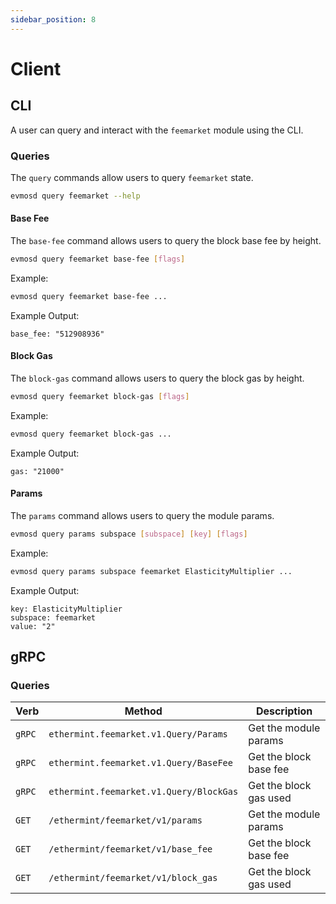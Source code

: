 ```yaml
---
sidebar_position: 8
---
```


# Client

## CLI

A user can query and interact with the `feemarket` module using the CLI.

### Queries

The `query` commands allow users to query `feemarket` state.

```bash
evmosd query feemarket --help
```

#### Base Fee

The `base-fee` command allows users to query the block base fee by height.

```bash
evmosd query feemarket base-fee [flags]
```

Example:

```bash
evmosd query feemarket base-fee ...
```

Example Output:

```
base_fee: "512908936"
```

#### Block Gas

The `block-gas` command allows users to query the block gas by height.

```bash
evmosd query feemarket block-gas [flags]
```

Example:

```bash
evmosd query feemarket block-gas ...
```

Example Output:

```
gas: "21000"
```

#### Params

The `params` command allows users to query the module params.

```bash
evmosd query params subspace [subspace] [key] [flags]
```

Example:

```bash
evmosd query params subspace feemarket ElasticityMultiplier ...
```

Example Output:

```
key: ElasticityMultiplier
subspace: feemarket
value: "2"
```

## gRPC

### Queries

| Verb   | Method                                  | Description            |
|--------|-----------------------------------------|------------------------|
| `gRPC` | `ethermint.feemarket.v1.Query/Params`   | Get the module params  |
| `gRPC` | `ethermint.feemarket.v1.Query/BaseFee`  | Get the block base fee |
| `gRPC` | `ethermint.feemarket.v1.Query/BlockGas` | Get the block gas used |
| `GET`  | `/ethermint/feemarket/v1/params`        | Get the module params  |
| `GET`  | `/ethermint/feemarket/v1/base_fee`      | Get the block base fee |
| `GET`  | `/ethermint/feemarket/v1/block_gas`     | Get the block gas used |
